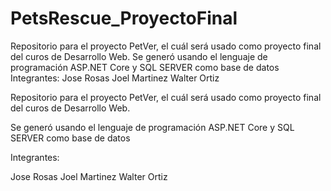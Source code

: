 # PetsRescue_ProyectoFinal
Repositorio para el proyecto PetVer, el cuál será usado como proyecto final del curos de Desarrollo Web.  Se generó usando el lenguaje de programación ASP.NET Core y SQL SERVER como base de datos  Integrantes:  Jose Rosas Joel Martinez Walter Ortiz

Repositorio para el proyecto PetVer, el cuál será usado como proyecto final del curos de Desarrollo Web.

Se generó usando el lenguaje de programación ASP.NET Core y SQL SERVER como base de datos

Integrantes:

Jose Rosas Joel Martinez Walter Ortiz
